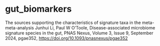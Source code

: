 # gut_biomarkers
The sources supporting the characteristics of signature taxa in the meta-meta-analysis
Junhui Li, Paul W O’Toole, Disease-associated microbiome signature species in the gut, PNAS Nexus, Volume 3, Issue 9, September 2024, pgae352, https://doi.org/10.1093/pnasnexus/pgae352
